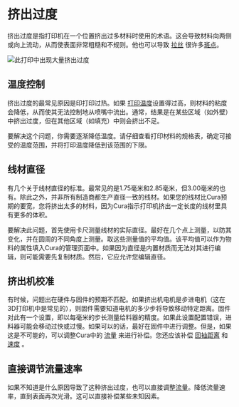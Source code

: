 挤出过度
====
挤出过度是指打印机在一个位置挤出过多材料时使用的术语。这会导致材料向两侧或向上流动，从而使表面非常粗糙和不规则。他也可以导致 [拉丝](stringing.md) 很许多[斑点](blobs.md)。

![此打印中出现大量挤出过度](../images/overextrusion.jpg)

温度控制
----
挤出过度的最常见原因是印打印过热。如果 [打印温度](../material/material_print_temperature.md)设置得过高，则材料的粘度会降低，从而使其无法控制地从喷嘴中流出。通常，结果是在某些区域（如外壁）中挤出过度，但在其他区域（如填充）中则会挤出不足。

要解决这个问题，你需要逐渐降低温度。请仔细查看打印材料的规格表，确定可接受的温度范围，并将打印温度降低到该范围的下限。

线材直径
----
有几个关于线材直径的标准。最常见的是1.75毫米和2.85毫米，但3.00毫米的也有。除此之外，并非所有制造商都生产直径一致的线材。如果您的线材比Cura预期的要宽，您将挤出太多的材料，因为Cura指示打印机挤出一定长度的线材里具有更多的体积。

要解决此问题，首先使用卡尺测量线材的实际直径。最好在几个点上测量，以防其变化，并在圆周的不同角度上测量。取这些测量值的平均值。该平均值可以作为物料的属性填入Cura的管理页面中。如果因为直径是内置材质而无法对其进行编辑，则可能需要先复制材质。然后，它应允许您编辑直径。

挤出机校准
----
有时候，问题出在硬件与固件的预期不匹配。如果挤出机电机是步进电机（这在3D打印机中是常见的），则固件需要知道电机的多少步将导致移动特定距离。固件对此有一个设置，即以每毫米的步长测量给料器的精度。如果此设置配置错误，进料器可能会移动过快或过慢。如果可以的话，最好在固件中进行调整。但是，如果这是不可能的，可以调整Cura中的 [流量](../material/material_flow.md) 来进行补偿。您还应该补偿 [回抽距离](../travel/retraction_amount.md) 和[速度](../travel/retraction_speed.md) 。

<!--if cura_version<5.0:
重叠壁
----
Cura通常只画出具有一定走线宽度的打印件轮廓。如果在打印的某些位置，壁靠得很近，则会导致线条重叠。这些线变粗并产生斑点，因为它可能会在那里放置所需材料的两倍。在存在大量重叠的情况下，将防止第二条线挤出，并且因此喷嘴室内的压力升高，直到其被消除并且产生斑点。

这可以通过启用[补偿重叠壁](../shell/travel_compensate_overlapping_walls_enabled.md)来防止。第二条线的挤出将减少，以使其挤出的材料刚好与填满壁的剩余空间所需的材料一样多，从而防止挤出过度。

如果壁由于[外壁嵌入](../shell/wall_0_inset.md)而重叠，可以尝试减少该嵌入以防止挤出过度。您也可以尝试[先打印外壁](../shell/outer_inset_first.md)。多余的材料将被推向模型内部，在那里它是不可见的。-->

直接调节流量速率
----
如果不知道是什么原因导致了这种挤出过度，也可以直接调整[流量](../material/material_flow.md)。降低流量速率，直到表面再次光滑。这可以直接补偿某些未知因素。

